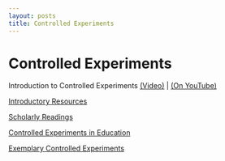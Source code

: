 ```yaml
---
layout: posts
title: Controlled Experiments
---
```

# Controlled Experiments


Introduction to Controlled Experiments [(Video)](https://www.udacity.com/course/viewer#%21/c-ud915/l-4843148581/m-4900448570) | [(On YouTube)](https://www.youtube.com/watch?v=HL2cXBeqb6U)

[Introductory Resources](https://www.udacity.com/wiki/Educational_Technology/Controlled_Experiments/Introductory_Resources)

[Scholarly Readings](https://www.udacity.com/wiki/Educational_Technology/Controlled_Experiments/Scholarly_Readings)

[Controlled Experiments in Education](https://www.udacity.com/wiki/Educational_Technology/Controlled_Experiments/Controlled_Experiments_in_Education)

[Exemplary Controlled Experiments](https://www.udacity.com/wiki/Educational_Technology/Controlled_Experiments/Exemplary_Controlled_Experiments)



